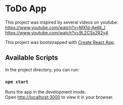 # ToDo App

This project was inspired by several videos on youtube:
https://www.youtube.com/watch?v=MXId-Ae6k_I
https://www.youtube.com/watch?v=9L2CSs2R2y4





This project was bootstrapped with [Create React App](https://github.com/facebook/create-react-app).

## Available Scripts

In the project directory, you can run:

### `npm start`

Runs the app in the development mode.\
Open [http://localhost:3000](http://localhost:3000) to view it in your browser.
